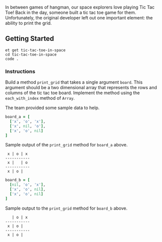 In between games of hangman, our space explorers love playing Tic Tac Toe! Back in the day, someone built a tic tac toe game for them. Unfortunately, the original developer left out one important element: the ability to print the grid.

## Getting Started
```no-highlight
et get tic-tac-toe-in-space
cd tic-tac-toe-in-space
code .
```

### Instructions

Build a method `print_grid` that takes a single argument `board`.
This argument should be a two dimensional array that represents the rows and columns of the tic tac toe board. Implement the method using the `each_with_index` method of `Array`.

The team provided some sample data to help.

```ruby
board_a = [
  ['x', 'o', 'x'],
  ['x', nil, 'o'],
  ['x', 'o', nil]
]
```

Sample output of the `print_grid` method for `board_a` above.

```no-highlight
 x | o | x
-----------
 x |   | o
-----------
 x | o |  
```

```ruby
board_b = [
  [nil, 'o', 'x'],
  ['x', 'o', nil],
  ['x', 'o', nil]
]
```

Sample output to the `print_grid` method for `board_b` above.

```no-highlight
   | o | x
-----------
 x | o |
-----------
 x | o |
```
